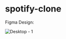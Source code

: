 # spotify-clone

Figma Design:

![Desktop - 1](https://user-images.githubusercontent.com/86292101/235314250-9cf51cbe-0ce2-44a3-90c9-b58ef617e6bd.png)

